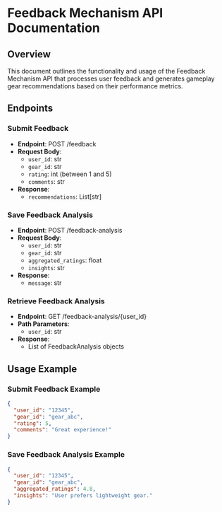 # Feedback Mechanism API Documentation

## Overview
This document outlines the functionality and usage of the Feedback Mechanism API that processes user feedback and generates gameplay gear recommendations based on their performance metrics.

## Endpoints
### Submit Feedback
- **Endpoint**: POST /feedback
- **Request Body**:
  - `user_id`: str
  - `gear_id`: str
  - `rating`: int (between 1 and 5)
  - `comments`: str
- **Response**:
  - `recommendations`: List[str]

### Save Feedback Analysis
- **Endpoint**: POST /feedback-analysis
- **Request Body**:
  - `user_id`: str
  - `gear_id`: str
  - `aggregated_ratings`: float
  - `insights`: str
- **Response**:
  - `message`: str

### Retrieve Feedback Analysis
- **Endpoint**: GET /feedback-analysis/{user_id}
- **Path Parameters**:
  - `user_id`: str
- **Response**:
  - List of FeedbackAnalysis objects

## Usage Example
### Submit Feedback Example
```json
{
  "user_id": "12345",
  "gear_id": "gear_abc",
  "rating": 5,
  "comments": "Great experience!"
}
```
### Save Feedback Analysis Example
```json
{
  "user_id": "12345",
  "gear_id": "gear_abc",
  "aggregated_ratings": 4.8,
  "insights": "User prefers lightweight gear."
}
```